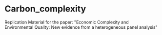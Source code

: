 # Carbon_complexity
Replication Material for the paper: "Economic Complexity and Environmental Quality: New evidence from a heterogeneous panel analysis"
